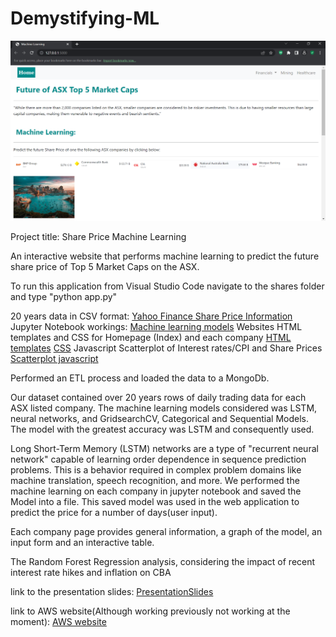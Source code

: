 # Demystifying-ML

![Homepage](./shares/static/data/images/homepage.png)

Project title: Share Price Machine Learning

An interactive website that performs machine learning to predict the future share price of Top 5 Market Caps on the ASX.

To run this application from Visual Studio Code navigate to the shares folder and type "python app.py"

20 years data in CSV format:
[Yahoo Finance Share Price Information](shares/static/data)
Jupyter Notebook workings:
[Machine learning models](./shares/ipynb_model_workings)
Websites HTML templates and CSS for Homepage (Index) and each company
[HTML templates](./shares/templates)
[CSS](./shares/static/css)
Javascript Scatterplot of Interest rates/CPI and Share Prices
[Scatterplot javascript](./shares/static/js)


Performed an ETL process and loaded the data to a MongoDb.

Our dataset contained over 20 years rows of daily trading data for each ASX listed company. The machine learning models considered was LSTM, neural networks, and GridsearchCV, Categorical and Sequential Models. The model with the greatest accuracy was LSTM and consequently used. 

Long Short-Term Memory (LSTM) networks are a type of "recurrent neural network" capable of learning order dependence in sequence prediction problems. This is a behavior required in complex problem domains like machine translation, speech recognition, and more. We performed the machine learning on each company in jupyter notebook and saved the Model into a file. This saved model was used in the web application to predict the price for a number of days(user input). 

Each company page provides general information, a graph of the model, an input form and an interactive table. 

The Random Forest Regression analysis, considering the impact of recent interest rate hikes and inflation on CBA


link to the presentation slides:
[PresentationSlides](./MACHINE%20LEARNING.pptx)

link to AWS website(Although working previously not working at the moment): 
[AWS website]('http://ec2-54-79-61-102.ap-southeast-2.compute.amazonaws.com:5000")
